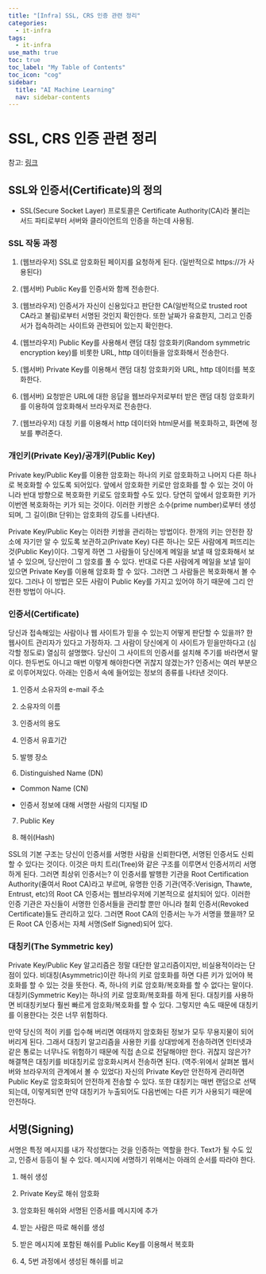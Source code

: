 ```yaml
---
title: "[Infra] SSL, CRS 인증 관련 정리" 
categories:
  - it-infra
tags:
  - it-infra
use_math: true
toc: true
toc_label: "My Table of Contents"
toc_icon: "cog"
sidebar:
  title: "AI Machine Learning"
  nav: sidebar-contents
---
```


# SSL, CRS 인증 관련 정리

참고: [링크](https://wiki.kldp.org/HOWTO/html/SSL-Certificates-HOWTO/x70.html)

## SSL와 인증서(Certificate)의 정의

* SSL(Secure Socket Layer) 프로토콜은 Certificate Authority(CA)라 불리는 서드 파티로부터 서버와 클라이언트의 인증을 하는데 사용됨.

### SSL 작동 과정

1. (웹브라우저) SSL로 암호화된 페이지를 요청하게 된다. (일반적으로 https://가 사용된다)

2. (웹서버) Public Key를 인증서와 함께 전송한다.

3. (웹브라우저) 인증서가 자신이 신용있다고 판단한 CA(일반적으로 trusted root CA라고 불림)로부터 서명된 것인지 확인한다. 
또한 날짜가 유효한지, 그리고 인증서가 접속하려는 사이트와 관련되어 있는지 확인한다.

4. (웹브라우저) Public Key를 사용해서 랜덤 대칭 암호화키(Random symmetric encryption key)를 비롯한 URL, http 데이터들을 암호화해서 전송한다.

5. (웹서버) Private Key를 이용해서 랜덤 대칭 암호화키와 URL, http 데이터를 복호화한다.

6. (웹서버) 요청받은 URL에 대한 응답을 웹브라우저로부터 받은 랜덤 대칭 암호화키를 이용하여 암호화해서 브라우저로 전송한다.

7. (웹브라우저) 대칭 키를 이용해서 http 데이터와 html문서를 복호화하고, 화면에 정보를 뿌려준다.

### 개인키(Private Key)/공개키(Public Key)

Private key/Public Key를 이용한 암호화는 하나의 키로 암호화하고 나머지 다른 하나로 복호화할 수 있도록 되어있다. 
앞에서 암호화한 키로만 암호화를 할 수 있는 것이 아니라 반대 방향으로 복호화한 키로도 암호화할 수도 있다. 
당연히 앞에서 암호화한 키가 이번엔 복호화하는 키가 되는 것이다. 
이러한 키쌍은 소수(prime number)로부터 생성되며, 그 길이(Bit 단위)는 암호화의 강도를 나타낸다. 

Private Key/Public Key는 이러한 키쌍을 관리하는 방법이다. 
한개의 키는 안전한 장소에 자기만 알 수 있도록 보관하고(Private Key) 다른 하나는 모든 사람에게 퍼뜨리는 것(Public Key)이다. 
그렇게 하면 그 사람들이 당신에게 메일을 보낼 때 암호화해서 보낼 수 있으며, 당신만이 그 암호를 풀 수 있다. 
반대로 다른 사람에게 메일을 보낼 일이 있으면 Private Key를 이용해 암호화 할 수 있다. 
그러면 그 사람들은 복호화해서 볼 수 있다. 그러나 이 방법은 모든 사람이 Public Key를 가지고 있어야 하기 때문에 그리 안전한 방법이 아니다. 

### 인증서(Certificate)

당신과 접속해있는 사람이나 웹 사이트가 믿을 수 있는지 어떻게 판단할 수 있을까? 한 웹사이트 관리자가 있다고 가정하자. 그 사람이 당신에게 이 사이트가 믿을만하다고 (심각할 정도로) 열심히 설명했다. 당신이 그 사이트의 인증서를 설치해 주기를 바라면서 말이다. 한두번도 아니고 매번 이렇게 해야한다면 귀찮지 않겠는가? 인증서는 여러 부분으로 이루어져있다. 아래는 인증서 속에 들어있는 정보의 종류를 나타낸 것이다. 

1. 인증서 소유자의 e-mail 주소

2. 소유자의 이름

3. 인증서의 용도

4. 인증서 유효기간

5. 발행 장소

6. Distinguished Name (DN)

- Common Name (CN)

- 인증서 정보에 대해 서명한 사람의 디지털 ID

7. Public Key

8. 해쉬(Hash)

SSL의 기본 구조는 당신이 인증서를 서명한 사람을 신뢰한다면, 서명된 인증서도 신뢰할 수 있다는 것이다. 
이것은 마치 트리(Tree)와 같은 구조를 이루면서 인증서끼리 서명하게 된다. 그러면 최상위 인증서는? 
이 인증서를 발행한 기관을 Root Certification Authority(줄여서 Root CA)라고 부르며, 
유명한 인증 기관(역주:Verisign, Thawte, Entrust, etc)의 Root CA 인증서는 웹브라우저에 기본적으로 설치되어 있다. 
이러한 인증 기관은 자신들이 서명한 인증서들을 관리할 뿐만 아니라 철회 인증서(Revoked Certificate)들도 관리하고 있다. 
그러면 Root CA의 인증서는 누가 서명을 했을까? 모든 Root CA 인증서는 자체 서명(Self Signed)되어 있다.

### 대칭키(The Symmetric key)

Private Key/Public Key 알고리즘은 정말 대단한 알고리즘이지만, 비실용적이라는 단점이 있다. 
비대칭(Asymmetric)이란 하나의 키로 암호화를 하면 다른 키가 있어야 복호화를 할 수 있는 것을 뜻한다. 
즉, 하나의 키로 암호화/복호화를 할 수 없다는 말이다. 대칭키(Symmetric Key)는 하나의 키로 암호화/복호화를 하게 된다. 
대칭키를 사용하면 비대칭키보다 훨씬 빠르게 암호화/복호화를 할 수 있다. 그렇지만 속도 때문에 대칭키를 이용한다는 것은 너무 위험하다. 

만약 당신의 적이 키를 입수해 버리면 여태까지 암호화된 정보가 모두 무용지물이 되어버리게 된다. 
그래서 대칭키 알고리즘을 사용한 키를 상대방에게 전송하려면 인터넷과 같은 통로는 너무나도 위험하기 때문에 직접 손으로 전달해야만 한다. 
귀찮지 않은가? 해결책은 대칭키를 비대칭키로 암호화시켜서 전송하면 된다. 
(역주:위에서 살펴본 웹서버와 브라우저의 관계에서 볼 수 있었다) 
자신의 Private Key만 안전하게 관리하면 Public Key로 암호화되어 안전하게 전송할 수 있다. 
또한 대칭키는 매번 랜덤으로 선택되는데, 이렇게되면 만약 대칭키가 누출되어도 다음번에는 다른 키가 사용되기 때문에 안전하다. 

## 서명(Signing)

서명은 특정 메시지를 내가 작성했다는 것을 인증하는 역할을 한다. 
Text가 될 수도 있고, 인증서 등등이 될 수 있다. 메시지에 서명하기 위해서는 아래의 순서를 따라야 한다.

1. 해쉬 생성

2. Private Key로 해쉬 암호화

3. 암호화된 해쉬와 서명된 인증서를 메시지에 추가

4. 받는 사람은 따로 해쉬를 생성

5. 받은 메시지에 포함된 해쉬를 Public Key를 이용해서 복호화

6. 4, 5번 과정에서 생성된 해쉬를 비교
